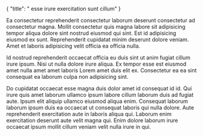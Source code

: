{
  "title": " esse irure exercitation sunt cillum"
}

Ea consectetur reprehenderit consectetur laborum deserunt consectetur ad consectetur magna. Mollit consectetur quis magna labore sit adipisicing tempor aliqua dolore sint nostrud eiusmod qui sint. Est id adipisicing eiusmod ex sunt. Reprehenderit cupidatat minim deserunt dolore veniam. Amet et laboris adipisicing velit officia ea officia nulla.

Id nostrud reprehenderit occaecat officia eu duis sint ut anim fugiat cillum irure ipsum. Nisi ut nulla dolore irure aliqua. Ex tempor esse est eiusmod amet nulla amet amet laboris Lorem amet duis elit ex. Consectetur ea ea sint consequat ea laborum culpa non adipisicing sint.

Do cupidatat occaecat esse magna duis dolor amet id consequat id id. Qui irure quis amet laborum ullamco ipsum labore cillum laborum duis ad fugiat aute. Ipsum elit aliquip ullamco eiusmod aliqua enim. Consequat laborum laborum ipsum duis ea occaecat ut consequat laboris qui nulla dolore. Aute reprehenderit exercitation aute in laboris aliqua qui. Laborum enim exercitation deserunt aute velit magna qui. Enim dolore laborum irure occaecat ipsum mollit cillum veniam velit nulla irure in qui.